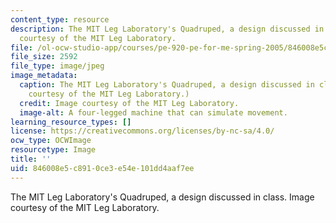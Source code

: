 ```yaml
---
content_type: resource
description: The MIT Leg Laboratory's Quadruped, a design discussed in class. Image
  courtesy of the MIT Leg Laboratory.
file: /ol-ocw-studio-app/courses/pe-920-pe-for-me-spring-2005/846008e5c8910ce3e54e101dd4aaf7ee_pe-920s05-th.jpg
file_size: 2592
file_type: image/jpeg
image_metadata:
  caption: The MIT Leg Laboratory's Quadruped, a design discussed in class. (Image
    courtesy of the MIT Leg Laboratory.)
  credit: Image courtesy of the MIT Leg Laboratory.
  image-alt: A four-legged machine that can simulate movement.
learning_resource_types: []
license: https://creativecommons.org/licenses/by-nc-sa/4.0/
ocw_type: OCWImage
resourcetype: Image
title: ''
uid: 846008e5-c891-0ce3-e54e-101dd4aaf7ee
---
```

The MIT Leg Laboratory's Quadruped, a design discussed in class. Image courtesy of the MIT Leg Laboratory.